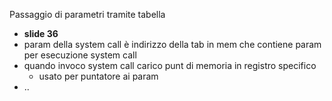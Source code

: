 Passaggio di parametri tramite tabella
- **slide 36**
- param della system call è indirizzo della tab in mem che contiene param per esecuzione system call
- quando invoco system call carico punt di memoria in registro specifico
	- usato per puntatore ai param
- ..